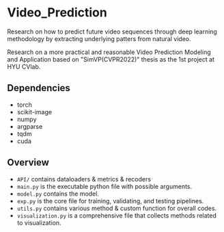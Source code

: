 # Video_Prediction
Research on how to predict future video sequences through deep learning methodology by extracting underlying patters from natural video.

Research on a more practical and reasonable Video Prediction Modeling and Application based on "SimVP(CVPR2022)" thesis as the 1st project at HYU CVlab.

## Dependencies
* torch
* scikit-image
* numpy
* argparse
* tqdm
* cuda

## Overview

* `API/` contains dataloaders & metrics & recoders
* `main.py` is the executable python file with possible arguments.
* `model.py` contains the model.
* `exp.py` is the core file for training, validating, and testing pipelines.
* `utils.py` contains various method & custom function for overall codes.
* `visualization.py` is a comprehensive file that collects methods related to visualization.
